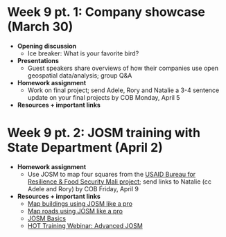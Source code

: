 # Week 9 pt. 1: Company showcase (March 30)
- **Opening discussion**
  - Ice breaker: What is your favorite bird?
- **Presentations**
  - Guest speakers share overviews of how their companies use open geospatial data/analysis; group Q&A
- **Homework assignment**
  - Work on final project; send Adele, Rory and Natalie a 3-4 sentence update on your final projects by COB Monday, April 5
- **Resources + important links**

# Week 9 pt. 2: JOSM training with State Department (April 2)
- **Homework assignment**
  - Use JOSM to map four squares from the [USAID Bureau for Resilience & Food Security Mali project](https://tasks.hotosm.org/projects/10275/); send links to Natalie (cc Adele and Rory) by COB Friday, April 9
- **Resources + important links**
  - [Map buildings using JOSM like a pro](https://www.youtube.com/watch?v=u6KsJOaA-iE&ab_channel=MapGive)
  - [Map roads using JOSM like a pro](https://www.youtube.com/watch?v=TiuQbHCEHTA&ab_channel=MapGive)
  - [JOSM Basics](https://www.youtube.com/watch?v=iwJnZQFi_C8&ab_channel=HumanitarianOpenStreetMapTeam)
  - [HOT Training Webinar: Advanced JOSM](https://www.youtube.com/watch?v=GS0guA0kqpw&ab_channel=HumanitarianOpenStreetMapTeam)